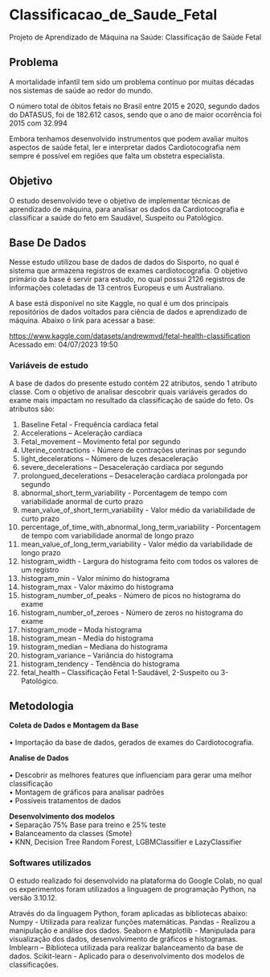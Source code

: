 # Classificacao_de_Saude_Fetal
Projeto de Aprendizado de Máquina na Saúde: Classificação de Saúde Fetal

## Problema
A mortalidade infantil tem sido um problema contínuo por muitas décadas nos sistemas de saúde ao redor do mundo.

O número total de óbitos fetais no Brasil entre 2015 e 2020, segundo dados do DATASUS, foi de 182.612 casos, sendo que o ano de maior ocorrência foi 2015 com 32.994

Embora tenhamos desenvolvido instrumentos que podem avaliar muitos aspectos de saúde fetal, ler e interpretar dados Cardiotocografia nem sempre é possível em regiões que falta um obstetra especialista.

## Objetivo
O estudo desenvolvido teve o objetivo de implementar técnicas de aprendizado de máquina, para analisar os dados da Cardiotocografia e classificar a saúde do feto em Saudável, Suspeito ou Patológico.

## Base De Dados

Nesse estudo utilizou base de dados de dados do Sisporto, no qual é sistema que armazena registros de exames cardiotocografia. O objetivo primário da base é servir para estudo, no qual possui 2126 registros de informações coletadas de 13 centros Europeus e um Australiano.

A base está disponível no site Kaggle, no qual é um dos principais repositórios de dados voltados para ciência de dados e aprendizado de máquina. Abaixo o link para acessar a base:

https://www.kaggle.com/datasets/andrewmvd/fetal-health-classification
Acessado em: 04/07/2023 19:50

### Variáveis de estudo

A base de dados do presente estudo contém 22 atributos, sendo 1 atributo classe. Com o objetivo de analisar descobrir quais variáveis gerados do exame mais impactam no resultado da classificação de saúde do feto. Os atributos são:

1)	Baseline Fetal - Frequência cardíaca fetal
2)	Accelerations – Aceleração cardíaca
3)	Fetal_movement – Movimento fetal por segundo
4)	Uterine_contractions - Número de contrações uterinas por segundo
5)	light_decelerations – Número de luzes desaceleração
6)	severe_decelerations – Desaceleração cardíaca por segundo
7)	prolongued_decelerations – Desaceleração cardíaca prolongada por segundo
8)	abnormal_short_term_variability - Porcentagem de tempo com variabilidade anormal de curto prazo
9)	mean_value_of_short_term_variability - Valor médio da variabilidade de curto prazo
10)	percentage_of_time_with_abnormal_long_term_variability - Porcentagem de tempo com variabilidade anormal de longo prazo
11)	mean_value_of_long_term_variability - Valor médio da variabilidade de longo prazo
12)	histogram_width - Largura do histograma feito com todos os valores de um registro
13)	histogram_min - Valor mínimo do histograma
14)	histogram_max - Valor máximo do histograma
15)	histogram_number_of_peaks - Número de picos no histograma do exame
16)	histogram_number_of_zeroes - Número de zeros no histograma do exame
17)	histogram_mode – Moda histograma
18)	histogram_mean - Media do histograma
19)	histogram_median – Mediana do histograma
20)	histogram_variance – Variância do histograma    
21)	histogram_tendency - Tendência do histograma
22)	fetal_health – Classificação Fetal 1-Saudável, 2-Suspeito ou 3-Patológico.

## Metodologia

**Coleta de Dados e Montagem da Base** <br />  
    • Importação da base de dados, gerados de exames do Cardiotocografia. <br />   
    
**Analise de Dados** <br />  
    • Descobrir as melhores features que influenciam para gerar uma melhor classificação <br />
    • Montagem de gráficos para analisar padrões <br />
    • Possíveis tratamentos de dados <br />
    
**Desenvolvimento dos modelos** <br /> 
    • Separação 75% Base para treino e 25% teste <br />
    • Balanceamento da classes  (Smote)  <br />
    • KNN, Decision Tree Random Forest, LGBMClassifier e LazyClassifier <br />

### Softwares utilizados

O estudo realizado foi desenvolvido na plataforma do Google Colab, no qual os experimentos foram utilizados a linguagem de programação Python, na versão 3.10.12.

Através do da linguagem Python, foram aplicadas as bibliotecas abaixo:
Numpy - Utilizada para realizar funções matemáticas.
Pandas - Realizou a manipulação e análise dos dados.
Seaborn e Matplotlib - Manipulada para visualização dos dados, desenvolvimento de gráficos e histogramas.
Imblearn – Biblioteca utilizada para realizar balanceamento da base de dados.
Scikit-learn - Aplicado para o desenvolvimento dos modelos de classificações.

    
    

